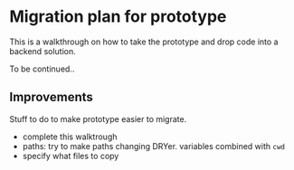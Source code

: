 # Migration plan for prototype

This is a walkthrough on how to take the prototype and drop code into a backend solution.

To be continued..

## Improvements

Stuff to do to make prototype easier to migrate.

- complete this walktrough
- paths: try to make paths changing DRYer. variables combined with `cwd`
- specify what files to copy